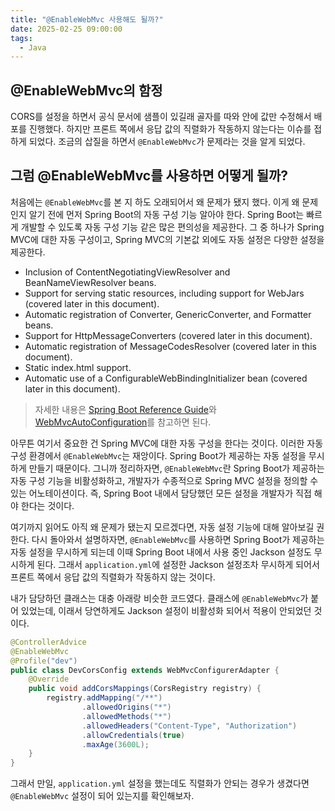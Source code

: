 ```yaml
---
title: "@EnableWebMvc 사용해도 될까?"
date: 2025-02-25 09:00:00
tags: 
  - Java
---
```


## @EnableWebMvc의 함정

CORS를 설정을 하면서 공식 문서에 샘플이 있길래 골자를 따와 안에 값만 수정해서 배포를 진행했다.
하지만 프론트 쪽에서 응답 값의 직렬화가 작동하지 않는다는 이슈를 접하게 되었다.
조금의 삽질을 하면서 `@EnableWebMvc`가 문제라는 것을 알게 되었다.

## 그럼 @EnableWebMvc를 사용하면 어떻게 될까?

처음에는 `@EnableWebMvc`를 본 지 하도 오래되어서 왜 문제가 됐지 했다.
이게 왜 문제인지 알기 전에 먼저 Spring Boot의 자동 구성 기능 알아야 한다.
Spring Boot는 빠르게 개발할 수 있도록 자동 구성 기능 같은 많은 편의성을 제공한다.
그 중 하나가 Spring MVC에 대한 자동 구성이고, Spring MVC의 기본값 외에도 자동 설정은 다양한 설정을 제공한다.

- Inclusion of ContentNegotiatingViewResolver and BeanNameViewResolver beans.
- Support for serving static resources, including support for WebJars (covered later in this document).
- Automatic registration of Converter, GenericConverter, and Formatter beans.
- Support for HttpMessageConverters (covered later in this document).
- Automatic registration of MessageCodesResolver (covered later in this document).
- Static index.html support.
- Automatic use of a ConfigurableWebBindingInitializer bean (covered later in this document).

> 자세한 내용은 [Spring Boot Reference Guide](https://docs.spring.io/spring-boot/docs/current/reference/htmlsingle/#boot-features-spring-mvc-auto-configuration)와 [WebMvcAutoConfiguration](https://docs.spring.io/spring-boot/api/java/org/springframework/boot/autoconfigure/web/servlet/WebMvcAutoConfiguration.html)를 참고하면 된다.

아무튼 여기서 중요한 건 Spring MVC에 대한 자동 구성을 한다는 것이다.
이러한 자동 구성 환경에서 `@EnableWebMvc`는 재앙이다.
Spring Boot가 제공하는 자동 설정을 무시하게 만들기 때문이다.
그니까 정리하자면,  `@EnableWebMvc`란 Spring Boot가 제공하는 자동 구성 기능을 비활성화하고,
개발자가 수종적으로 Spring MVC 설정을 정의할 수 있는 어노테이션이다.
즉, Spring Boot 내에서 담당했던 모든 설정을 개발자가 직접 해야 한다는 것이다.

여기까지 읽어도 아직 왜 문제가 됐는지 모르겠다면, 자동 설정 기능에 대해 알아보길 권한다.
다시 돌아와서 설명하자면, `@EnableWebMvc`를 사용하면 Spring Boot가 제공하는 자동 설정을 무시하게 되는데 
이때 Spring Boot 내에서 사용 중인 Jackson 설정도 무시하게 된다.
그래서 `application.yml`에 설정한 Jackson 설정조차 무시하게 되어서 프론트 쪽에서 응답 값의 직렬화가 작동하지 않는 것이다.

내가 담당하던 클래스는 대충 아래랑 비슷한 코드였다.
클래스에 `@EnableWebMvc`가 붙어 있었는데, 이래서 당연하게도 Jackson 설정이 비활성화 되어서 적용이 안되었던 것이다.

```java
@ControllerAdvice
@EnableWebMvc
@Profile("dev")
public class DevCorsConfig extends WebMvcConfigurerAdapter {
    @Override
    public void addCorsMappings(CorsRegistry registry) {
        registry.addMapping("/**")
                .allowedOrigins("*")
                .allowedMethods("*")
                .allowedHeaders("Content-Type", "Authorization")
                .allowCredentials(true)
                .maxAge(3600L);
    }
}
```

그래서 만일, `application.yml` 설정을 했는데도 직렬화가 안되는 경우가 생겼다면 `@EnableWebMvc` 설정이 되어 있는지를 확인해보자.